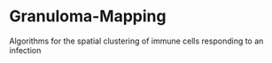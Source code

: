 # Granuloma-Mapping
Algorithms for the spatial clustering of immune cells responding to an infection
